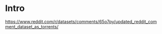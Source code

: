 # Intro
https://www.reddit.com/r/datasets/comments/65o7py/updated_reddit_comment_dataset_as_torrents/


